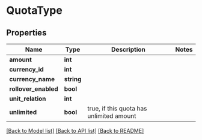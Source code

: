 # QuotaType

## Properties
Name | Type | Description | Notes
------------ | ------------- | ------------- | -------------
**amount** | **int** |  | 
**currency_id** | **int** |  | 
**currency_name** | **string** |  | 
**rollover_enabled** | **bool** |  | 
**unit_relation** | **int** |  | 
**unlimited** | **bool** | true, if this quota has unlimited amount | 

[[Back to Model list]](../README.md#documentation-for-models) [[Back to API list]](../README.md#documentation-for-api-endpoints) [[Back to README]](../README.md)


